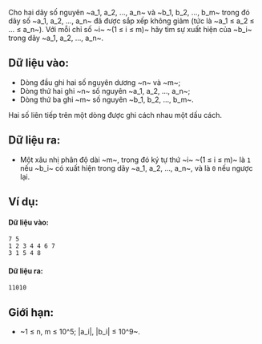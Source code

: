 Cho hai dãy số nguyên ~a_1, a_2, …, a_n~ và ~b_1, b_2, …, b_m~ trong đó dãy số ~a_1, a_2, …, a_n~ đã được sắp xếp không giảm (tức là ~a_1 ≤ a_2 ≤ … ≤ a_n~). Với mỗi chỉ số ~i~ ~(1 ≤ i ≤ m)~ hãy tìm sự xuất hiện của ~b_i~ trong dãy ~a_1, a_2, …, a_n~.

## Dữ liệu vào:
- Dòng đầu ghi hai số nguyên dương ~n~ và ~m~;
- Dòng thứ hai ghi ~n~ số nguyên ~a_1, a_2, …, a_n~;
- Dòng thứ ba ghi ~m~ số nguyên ~b_1, b_2, …, b_m~.

Hai số liên tiếp trên một dòng được ghi cách nhau một dấu cách.

## Dữ liệu ra:
- Một xâu nhị phân độ dài ~m~, trong đó ký tự thứ ~i~ ~(1 ≤ i ≤ m)~ là `1` nếu ~b_i~ có xuất hiện trong dãy ~a_1, a_2, …, a_n~, và là `0` nếu ngược lại.

## Ví dụ:
#### Dữ liệu vào:
```
7 5
1 2 3 4 4 6 7
3 1 5 4 8
```

#### Dữ liệu ra:
```
11010
```

## Giới hạn:
- ~1 ≤ n, m ≤ 10^5; |a_i|, |b_i| ≤ 10^9~.